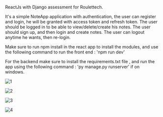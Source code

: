 ReactJs with Django assessment for Roulettech.

It's a simple NoteApp application with authentication, the user can register and login, he will be granted with access token and refresh token.
The user should be logged in to be able to view/delete/create his notes. 
The user should sign up, and then login and create notes.
The user can logout anytime he wants, then re-login.

Make sure to run npm install in the react app to install the modules, and use the following command to run the front end : 'npm run dev'

For the backend make sure to install the requirements.txt file , and run the app using the following command : 'py manage.py runserver' if on windows.

![1](https://github.com/user-attachments/assets/089e9063-e091-4d39-928b-9a14dd1af76f)


![2](https://github.com/user-attachments/assets/1ecb44c9-a48e-45a8-a32d-a18d3f2ab7cd)


![3](https://github.com/user-attachments/assets/84f5539c-5b86-414e-b383-f84aeb945ce5)


![4](https://github.com/user-attachments/assets/7e4cb341-cfd5-495f-a2d6-7ba532728e62)






